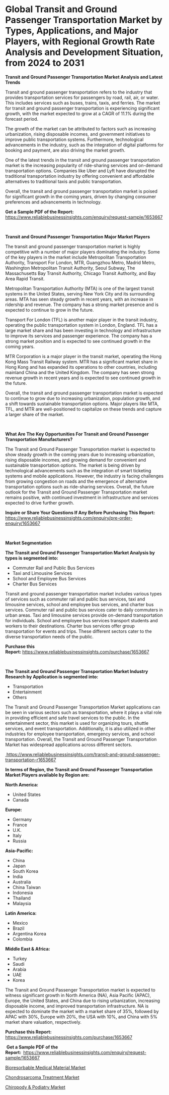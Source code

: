 <p><h1>Global Transit and Ground Passenger Transportation Market by Types, Applications, and Major Players, with Regional Growth Rate Analysis and Development Situation, from 2024 to 2031</h1></p><p><strong>Transit and Ground Passenger Transportation Market Analysis and Latest Trends</strong></p>
<p><p>Transit and ground passenger transportation refers to the industry that provides transportation services for passengers by road, rail, air, or water. This includes services such as buses, trains, taxis, and ferries. The market for transit and ground passenger transportation is experiencing significant growth, with the market expected to grow at a CAGR of 11.1% during the forecast period.</p><p>The growth of the market can be attributed to factors such as increasing urbanization, rising disposable incomes, and government initiatives to improve public transportation systems. Furthermore, technological advancements in the industry, such as the integration of digital platforms for booking and payment, are also driving the market growth.</p><p>One of the latest trends in the transit and ground passenger transportation market is the increasing popularity of ride-sharing services and on-demand transportation options. Companies like Uber and Lyft have disrupted the traditional transportation industry by offering convenient and affordable alternatives to traditional taxis and public transportation.</p><p>Overall, the transit and ground passenger transportation market is poised for significant growth in the coming years, driven by changing consumer preferences and advancements in technology.</p></p>
<p><strong>Get a Sample PDF of the Report:&nbsp;</strong> <a href="https://www.reliablebusinessinsights.com/enquiry/request-sample/1653667">https://www.reliablebusinessinsights.com/enquiry/request-sample/1653667</a></p>
<p>&nbsp;</p>
<p><strong>Transit and Ground Passenger Transportation Major Market Players</strong></p>
<p><p>The transit and ground passenger transportation market is highly competitive with a number of major players dominating the industry. Some of the key players in the market include Metropolitan Transportation Authority, Transport For London, MTR, Guangzhou Metro, Madrid Metro, Washington Metropolitan Transit Authority, Seoul Subway, The Massachusetts Bay Transit Authority, Chicago Transit Authority, and Bay Area Rapid Transit.</p><p>Metropolitan Transportation Authority (MTA) is one of the largest transit systems in the United States, serving New York City and its surrounding areas. MTA has seen steady growth in recent years, with an increase in ridership and revenue. The company has a strong market presence and is expected to continue to grow in the future.</p><p>Transport For London (TFL) is another major player in the transit industry, operating the public transportation system in London, England. TFL has a large market share and has been investing in technology and infrastructure to improve its services and passenger experience. The company has a strong market position and is expected to see continued growth in the coming years.</p><p>MTR Corporation is a major player in the transit market, operating the Hong Kong Mass Transit Railway system. MTR has a significant market share in Hong Kong and has expanded its operations to other countries, including mainland China and the United Kingdom. The company has seen strong revenue growth in recent years and is expected to see continued growth in the future.</p><p>Overall, the transit and ground passenger transportation market is expected to continue to grow due to increasing urbanization, population growth, and a shift towards sustainable transportation options. Major players like MTA, TFL, and MTR are well-positioned to capitalize on these trends and capture a larger share of the market.</p></p>
<p>&nbsp;</p>
<p><strong>What Are The Key Opportunities For Transit and Ground Passenger Transportation Manufacturers?</strong></p>
<p><p>The Transit and Ground Passenger Transportation market is expected to show steady growth in the coming years due to increasing urbanization, rising disposable incomes, and growing demand for convenient and sustainable transportation options. The market is being driven by technological advancements such as the integration of smart ticketing systems and mobile applications. However, the industry is facing challenges from growing congestion on roads and the emergence of alternative transportation options such as ride-sharing services. Overall, the future outlook for the Transit and Ground Passenger Transportation market remains positive, with continued investment in infrastructure and services expected to drive further growth.</p></p>
<p><strong>Inquire or Share Your Questions If Any Before Purchasing This Report:</strong> <a href="https://www.reliablebusinessinsights.com/enquiry/pre-order-enquiry/1653667">https://www.reliablebusinessinsights.com/enquiry/pre-order-enquiry/1653667</a></p>
<p>&nbsp;</p>
<p><strong>Market Segmentation</strong></p>
<p><strong>The Transit and Ground Passenger Transportation Market Analysis by types is segmented into:</strong></p>
<p><ul><li>Commuter Rail and Public Bus Services</li><li>Taxi and Limousine Services</li><li>School and Employee Bus Services</li><li>Charter Bus Services</li></ul></p>
<p><p>Transit and ground passenger transportation market includes various types of services such as commuter rail and public bus services, taxi and limousine services, school and employee bus services, and charter bus services. Commuter rail and public bus services cater to daily commuters in urban areas. Taxi and limousine services provide on-demand transportation for individuals. School and employee bus services transport students and workers to their destinations. Charter bus services offer group transportation for events and trips. These different sectors cater to the diverse transportation needs of the public.</p></p>
<p><strong>Purchase this Report:&nbsp;</strong><a href="https://www.reliablebusinessinsights.com/purchase/1653667">https://www.reliablebusinessinsights.com/purchase/1653667</a></p>
<p>&nbsp;</p>
<p><strong>The Transit and Ground Passenger Transportation Market Industry Research by Application is segmented into:</strong></p>
<p><ul><li>Transportation</li><li>Entertainment</li><li>Others</li></ul></p>
<p><p>The Transit and Ground Passenger Transportation Market applications can be seen in various sectors such as transportation, where it plays a vital role in providing efficient and safe travel services to the public. In the entertainment sector, this market is used for organizing tours, shuttle services, and event transportation. Additionally, it is also utilized in other industries for employee transportation, emergency services, and school transportation. Overall, the Transit and Ground Passenger Transportation Market has widespread applications across different sectors.</p></p>
<p><a href="https://www.reliablebusinessinsights.com/transit-and-ground-passenger-transportation-r1653667">&nbsp;https://www.reliablebusinessinsights.com/transit-and-ground-passenger-transportation-r1653667</a></p>
<p><strong>In terms of Region, the Transit and Ground Passenger Transportation Market Players available by Region are:</strong></p>
<p>
    <p> <strong> North America: </strong>
        <ul>
            <li>United States</li>
            <li>Canada</li>
        </ul>
        </p> 
    <p> <strong> Europe: </strong>
        <ul>
            <li>Germany</li>
            <li>France</li>
            <li>U.K.</li>
            <li>Italy</li>
            <li>Russia</li>
        </ul>
        </p> 
    <p> <strong> Asia-Pacific: </strong>
        <ul>
            <li>China</li>
            <li>Japan</li>
            <li>South Korea</li>
            <li>India</li>
            <li>Australia</li>
            <li>China Taiwan</li>
            <li>Indonesia</li>
            <li>Thailand</li>
            <li>Malaysia</li>
        </ul>
        </p> 
    <p> <strong> Latin America: </strong>
        <ul>
            <li>Mexico</li>
            <li>Brazil</li>
            <li>Argentina Korea</li>
            <li>Colombia</li>
        </ul>
        </p> 
    <p> <strong> Middle East & Africa: </strong>
        <ul>
            <li>Turkey</li>
            <li>Saudi</li>
            <li>Arabia</li>
            <li>UAE</li>
            <li>Korea</li>
        </ul>
    </p>
    </p>
<p><p>The Transit and Ground Passenger Transportation market is expected to witness significant growth in North America (NA), Asia Pacific (APAC), Europe, the United States, and China due to rising urbanization, increasing disposable income, and improved transportation infrastructure. NA is expected to dominate the market with a market share of 35%, followed by APAC with 30%, Europe with 20%, the USA with 10%, and China with 5% market share valuation, respectively.</p></p>
<p><strong>Purchase this Report: </strong><a href="https://www.reliablebusinessinsights.com/purchase/1653667">https://www.reliablebusinessinsights.com/purchase/1653667</a></p>
<p>&nbsp;<strong>Get a Sample PDF of the Report:&nbsp;&nbsp;</strong><a href="https://www.reliablebusinessinsights.com/enquiry/request-sample/1653667">https://www.reliablebusinessinsights.com/enquiry/request-sample/1653667</a></p>
<p><strong></strong></p>
<p><p><a href="https://view.publitas.com/reportprime-1/bioresorbable-medical-material-market-outlook-and-forecast-from-2024-to-2031/">Bioresorbable Medical Material Market</a></p><p><a href="https://github.com/eeenafisainka/Market-Research-Report-List-1/blob/main/chondrosarcoma-treatment-market.md">Chondrosarcoma Treatment Market</a></p><p><a href="https://github.com/liliskanaya73/Market-Research-Report-List-1/blob/main/chiropody-podiatry-market.md">Chiropody & Podiatry Market</a></p></p>